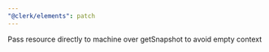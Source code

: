 ```yaml
---
"@clerk/elements": patch
---
```


Pass resource directly to machine over getSnapshot to avoid empty context
